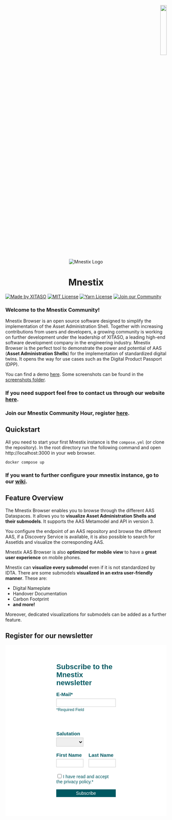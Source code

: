<p align="right">
  <picture>
    <source srcset="src/assets/XitasoLogo.svg"  media="(prefers-color-scheme: dark)">
    <img src="src/assets/XitasoLogoBlack.svg" width=20%>
  </picture>
</p>
<p align="center">
 <img src="public/android-chrome-192x192.png" alt="Mnestix Logo">
</p>
<h1 style="text-align: center">Mnestix</h1>

[![Made by XITASO](https://img.shields.io/badge/Made_by_XITASO-005962?style=flat-square)](https://xitaso.com/)
[![MIT License](https://img.shields.io/badge/License-MIT-005962.svg?style=flat-square)](https://choosealicense.com/licenses/mit/)
[![Yarn License](https://img.shields.io/badge/YARN-V1.22.22-005962?style=flat-square)]()
[![Join our Community](https://img.shields.io/badge/Join_our_Community-005962?style=flat-square)](https://xitaso.com/kompetenzen/mnestix/#support)

### Welcome to the Mnestix Community!

Mnestix Browser is an open source software designed to simplify the implementation of the Asset Administration Shell.
Together
with increasing contributions from users and developers, a growing community is working on further development under the
leadership of XITASO, a leading high-end software development company in the engineering industry.
Mnestix Browser is the perfect tool to demonstrate the power and potential of AAS (**Asset Administration Shells**) for
the
implementation of standardized digital twins. It opens the way for use cases such as the Digital Product Passport (DPP).

You can find a demo [here](https://mnestix-prod.azurewebsites.net/).
Some screenshots can be found in the [screenshots folder](screenshots).

### **If you need support feel free to contact us through our website [here](https://xitaso.com/kompetenzen/mnestix/#support).**

### **Join our Mnestix Community Hour, register [here](https://xitaso.com/event/mnestix-open-hour/).**

## Quickstart

All you need to start your first Mnestix instance is the `compose.yml` (or clone the repository).
In the root directory run the following command and open http://localhost:3000 in your web browser.

```shell
docker compose up
```

### If you want to further configure your mnestix instance, go to our [wiki](https://github.com/eclipse-mnestix/mnestix-browser/wiki).


## Feature Overview

The Mnestix Browser enables you to browse through the different AAS Dataspaces.
It allows you to **visualize Asset Administration Shells and their submodels**. It supports the AAS Metamodel and API in
version 3.

You configure the endpoint of an AAS repository and browse the different AAS, if a Discovery Service is available, it is
also possible to search for AssetIds and visualize the corresponding AAS.

Mnestix AAS Browser is also **optimized for mobile view** to have a **great user experience** on mobile phones.

Mnestix can **visualize every submodel** even if it is not standardized by IDTA. There are some submodels **visualized
in an extra user-friendly manner**. These are:

- Digital Nameplate
- Handover Documentation
- Carbon Footprint
- **and more!**

Moreover, dedicated visualizations for submodels can be added as a further feature.

## Register for our newsletter
<style type="text/css">
@import "https://news.xitaso.com/-google-api-css/Droid+Sans|Droid+Serif|Lato|Open+Sans|Open+Sans+Condensed:300|PT+Serif|Raleway|Roboto|Roboto+Condensed|Source+Sans+Pro";.nl-form-body *{color:#000;font-family:Arial;font-size:14px;line-height:1.1em;list-style-type:disc;list-style-position:outside;margin:0;padding:0;vertical-align:top;}.nl-form-body h1{color:#005962;font-size:1.6em;height:auto;padding:0;}.nl-form-body ul{padding:8px 24px;}.nl-form-body{background-color:#ffffff;border:solid 0pxrgb(31, 193, 211);box-sizing:border-box;margin:10px auto;padding:48px 30%;width:100%;}.nl-form-body .element{box-sizing:border-box;display:inline-block;margin:0;padding:8px 4%;width:100%;}.nl-form-body .element *{vertical-align:baseline;}.nl-form-body .element .validation{color:#ff0000;display:none;font-weight:bold;}.nl-form-body .element.invalid .validation{display:block !important;}
            .nl-form-body .element .first{float:left;width:100%;}.nl-form-body .element .second{padding-left:0;}.nl-form-body .first label{color:#005962;display:block;font-size:1.1em;font-weight:bold;margin:0 0 0.1em;padding:0 0 2px 0;}
            .nl-form-body .element.mandatory .first label::after{content:"*";}.nl-form-body p.descr{color:#005962;font-size:0.9em;line-height:1.1em;margin:0 0 0.1em;padding:0 0 2px 0;}.nl-form-body .element sub{vertical-align:sub;}
            .nl-form-body .element sup{vertical-align:super;}.nl-form-body .first p.descr{display:none !important;}.nl-form-body .second label{color:#005962;}.nl-form-body button,.nl-form-body input[type=text],.nl-form-body select,.nl-form-body textarea
            {border:solid 1px #ccc;box-sizing:border-box;display:inline-block;margin:0 0 0.2em;
            padding:4px;width:100%;line-height:initial;}.nl-form-body .element.invalid input[type=text],
            .nl-form-body .element.invalid select,.nl-form-body .element.invalid textarea{border:solid 1px #ff0000;}.nl-form-body input[type=checkbox],.nl-form-body input[type=radio]{border:solid 1px #ccc;
            box-sizing:border-box;display:inline-block;margin:2px 4px 0.2em;}.nl-form-body button{color:#ffffff;padding:0.3em 0;background-color:#005962;background:linear-gradient(#005962, #005962);border:solid 0px #005962;text-align:center;}.formassi_element_paragraph, .formassi_element_paragraph * {color:#005962;}#fa_0{width:100%;}#fa_1{width:100%;}#fa_2{width:100%;}#fa_3{width:100%;}#fa_4{width:100%;}#fa_5{width:100%;}#fa_6{width:100%;}#fa_7{width:100%;}#fa_7>div{height:24px;}#fa_8{width:50%;}#fa_9{width:50%;}#fa_9>div{height:24px;}#fa_10{width:50%;}#fa_11{width:50%;}#fa_12{width:100%;}#fa_13{width:100%;}input.datetime, input.date, input.time{
	background-position:right center;
	background-repeat:no-repeat;
	cursor:pointer;
}
span.calendar{
    float: right;
    margin-right: 17px;
    margin-top: -26px;
    position: relative;
    z-index: 2;
    color: #767b81;

}
.calendar::after{
    content: "073";
    font-family: 'FontAwesome regular' !important;
    font-size: 15px;
}

.datetimepicker {
	-webkit-user-select: none;
	-moz-user-select: none;
	-khtml-user-select: none;
	-ms-user-select: none;
	z-index: 9999;
	padding: 0px;
	margin: 0px;
	width: 300px;
	font-size: 11px;
	font-family: Tahoma;
	border: 1px solid #b0bac4;
	position: absolute;
	display: none;
}

/****** NAVIGATION ******/
div.dtpnav {
	width: 100%;
	height: 25px;
}

.dtpnavarrowleft {
	cursor: pointer;
	float: left;
	margin-top: 0px;
	margin-left: 0px;
	width: 24px;
	height: 25px;
}
.dtpnavarrowleftimg {
	margin-left: 8px;
	margin-top:6px
}

div.dtpnavmonthyearsel {
	float: left;
	font-weight: bold;
	min-width: 180px;
	text-align: center;
}


.dtpnavarrowright {
	cursor: pointer;
	float: left;
	margin-top: 0px;
	margin-right: 0px;
	width: 24px;
	height: 25px;
}

.dtpnavarrowrightimg {
	margin-left: 8px;
	margin-top:6px
}



/****** MONTH-SELECTION ******/
.dtpmonthsel {
	cursor: pointer;
	display: inline-block;
	margin-right: 2px;
}

.dtpmonthshow {
	float:left;
	line-height: 24px;
	color: #FFF;
}

.dtpmonthshowimg {
	width: 13px;
	height: 26px;
	float: left;
	background-repeat: no-repeat;
	background-position: 4px 10px;
}

.dtpyearsel {
	cursor: pointer;
	display: inline-block;
	margin-left: 2px;
}

div.dtpyearselbox {
	height: 184px;
	overflow: hidden;
	width: 228px;
	background-color: #fff;
	border: 1px solid #b0bac4;
	font-family: Tahoma;
	font-size: 10px;
	display: none;
	position: absolute;
	left: -1px;
	top: 24px;
}

div.dtpyearselboxleft {
	height: 182px;
	width: 34px;
	margin: 1px;
	float: left;
	cursor: pointer;
}


div.dtpyearselboxright {
	height: 182px;
	width: 33px;
	margin: 1px;
	float: left;
	cursor: pointer;
}

.dtpyearshow {
	float: left;
	line-height: 24px;
	color: #FFF;
}

.dtpyearshowarrowimg {
	width: 13px;
	height: 26px;
	float: left;
	background-repeat: no-repeat;
	background-position: 4px 10px;
}

/***** YEAR-BOX ******/
.dtpyearbox {
	height: 182px;
	width: 156px;
	background-color: #fff;
	float:left;
}

.dtpyearboxselul {
	margin-left: 0px;
	list-style-type: none;
	padding-left: 0px;
	border-bottom: 1px solid #fff;
	margin-bottom: 0px;
	background-color: #fff;
}

.dtpyearboxselli {
	float: left;
	margin-bottom:1px;
	text-align: center;
}

/********** CAL ************/
.dtpcalendar {
	width: 100%;
	background-color: #fcfdff;
	border-top: 1px solid #b0bac4;
}

.dtpcalrow {
	margin-left: 0px;
	list-style-type: none;
	padding-left: 0px;
	margin-top: 0px;
	margin-bottom: 0px;
}

.calField {
	float:left;
	text-align: center;
	cursor: pointer !important;
}

.disabledCalField {
	float:left;
	text-align: center;
	background-color: #757575 !important;
cursor: default;
}

.notThisMonthField {
	background-color: #fff !important;
	margin-bottom: 1px !important;
}

/******* TIME *********/
.dtptimearea {
	width: 100%;
	height: 25px;
	color: #34404b;
	font-weight: bold;
	text-align: center;
}

.dtptimeclock {
	vertical-align: top;
	margin-right: 10px;
	margin-top: 4px;
	cursor: pointer;
	display: inline-block;
	width: 16px;
	height: 16px;
}

.dtphoursel {
	margin-right: 2px;
	display: inline-block;
	cursor: pointer;
}

.dtphoursel1 {
	width: 9px;
	height: 6px;
	margin-right: 2px;
	margin-top: 9px;
	float: left;
}

.dtphoursel2 {
	float: right;
	line-height: 24px;
}

.dtphourselectbox {
	font-weight: normal;
	top: 24px;
	height: 184px;
	width: 228px;
	background-color: #fff;
	border: 1px solid #b0bac4;
	font-family: Tahoma;
	font-size: 10px;
	display: none;
	position: absolute;
	left: -1px;
}

.dtphourul {
	margin-left: 0px;
	list-style-type: none;
	padding-left: 0px;
	margin-top: 0px;
	margin-bottom: 1px;
}

.dtphouril {
	float: left;
	width: 56px;
	margin-bottom: 1px;
	text-align: center;
	cursor: pointer;
	margin-left: 1px;
}

.dtpdblp {
	line-height: 24px;
	display: inline-block;
	vertical-align: top;
}

.dtpminutesel {
	margin-right: 2px;
	display: inline-block;
	cursor: pointer;
}

.dtpminutesel1 {
	float: left;
	line-height: 24px;
	margin-left:2px;
}

.dtpminutesel2 {
	width: 9px;
	height: 6px;
	margin-left: 3px;
	margin-top: 9px;
	float: right;
}

.dtpminuteselectbox {
	font-weight: normal;
	top: 24px;
	left: -1px;
	height: 184px;
	width: 228px;
	background-color: #fff;
	border: 1px solid #b0bac4;
	font-family: Tahoma;
	font-size: 10px;
	display: none;
	position: absolute;
}

.dtpminuteul {
	margin-left: 0px;
	list-style-type: none;
	padding-left: 0px;
	margin-top: 0px;
	margin-bottom: 1px;
}

.dtpminuteil {
	float: left;
	text-align: center;
	margin-bottom: 1px;
	cursor: pointer;
	margin-left: 1px;
}

.dtptimeselarea {
	font-weight: normal;
	left: -1px;
	top: 24px;
	height: 184px;
	width: 228px;
	background-color: #fff;
	border: 1px solid #b0bac4;
	font-family: Tahoma;
	font-size: 10px;
	display: none;
	position: absolute;
}

.dtptimeselarealeft {
	height: 100%;
	width: 100px;
	float:left;
}
.dtptimeselarealeftarrowup {
	width: 100%;
	background-repeat: no-repeat;
	height: 50px;
	cursor: pointer;
}
.dtptimeselarealeftnumber {
	width: 100%;
	height: 84px;
	vertical-align: middle;
	text-align: center;
	line-height: 84px;
	font-size: 36pt;
}

.dtptimeselarealeftarrowdown {
	width: 100%;
	background-repeat: no-repeat;
	height: 50px;
	cursor: pointer;
}

.dtptimeselareamiddle {
	vertical-align: middle;
	text-align: center;
	line-height: 170px;
	font-size: 42pt;
	width: 28px;
	float:left;
}

.dtptimeselarearight {
	height: 100%;
	width: 100px;
	float:left;
}
.dtptimeselarearightarrowup {
	width: 100%;
	background-repeat: no-repeat;
	height: 50px;
	cursor: pointer;
}
.dtptimeselarearightnumber {
	width: 100%;
	height: 84px;
	vertical-align: middle;
	text-align: center;
	line-height: 84px;
	font-size: 36pt;
}
.dtptimeselarearightarrowdown {
	width: 100%;
	background-repeat: no-repeat;
	height: 50px;
	cursor: pointer;
}

/***** MONTH SELECTION BOX *****/
div.dtpmonthbox {
	height: 184px;
	width: 228px;
	background-color: #FFF;
	border: 1px solid #b0bac4;
	font-family: Tahoma;
	font-size: 10px;
	color: #000;
	display: none;
	position: absolute;
	left: -1px;
	top: 24px;
}

ul.dtpmonthrow {
 	margin-left: 0px;
 	float:left;
 	list-style-type: none;
 	width:100%;
 	padding-left: 0px;
 	margin-top: 0px;
 	margin-bottom: 1px;
}

il.dtpmonthcell {
	float: left;
	text-align: center;
	line-height: 45px;
	border-left: 1px solid #fff;
	cursor: pointer;
}


/***** BUTTONS *****/
.dtpbuttons {
	width: 100%;
	height: 25px;
	border-top: 1px solid #b0bac4;
	text-align: center;
}

.dtpbuttonsul {
	margin-left: 0px;
	list-style-type: none;
	padding-left: 0px;
	margin-top: 0px;
	margin-bottom: 0px;
	height: 25px;
	background-color: #FFF;
}

.dtpbuttonsborder {
	line-height: 25px;
	margin-right: 1px;
	background-color: rgb(48, 52, 58);
	text-align: center;
	float: left;
	color:#FFF;
	cursor: pointer;
}

.dtpbuttonsnoborder {
	line-height: 25px;
	text-align: center;
	background-color: rgb(48, 52, 58);
	float: left;
	color:#FFF;
	cursor: pointer;
	width: 75px;
}

/***** IE-FIX *****/
.iefix {
	min-width: 180px;
	float: left;
	font-weight: bold;
	color: #fff;
	text-align: center;
}

.rightiefix {
	position: absolute;
	right: 0;
	top: 0;
}

.leftiefix {
	position: absolute;
	left: 0;
	top: 0;
}
.color3{
    background-color:-mw-settings-colors-system-link_hover-!important;
}

</style>

<script type="text/javascript">
function validateInputs (e){var makeValid = function(id){document.getElementById(id).className = "element mandatory";};var makeInvalid = function(id, msg){document.getElementById(id).className = "element mandatory invalid";};
/* BEGIN ELEMENTS */try{var validmail = new RegExp("^[a-zA-Z0-9_.\-]+@[a-zA-Z0-9_.\-]+\.[a-zA-Z0-9]{2,13}$");var value = document.getElementById("fa_6").getElementsByTagName("input")[0].value;if(value && !validmail.test(value)) throw "Please complete the required field.";if(document.getElementById("fa_6").getElementsByTagName("input")[0].value.match(/^s*$/)) throw "Please complete the required field.";makeValid("fa_6");}catch(exception){makeInvalid("fa_6", exception);e.preventDefault();}try{if(document.getElementById("fa_12").getElementsByTagName("input")[0].checked!=true) throw "boolean validation error";makeValid("fa_12");}catch(exception){makeInvalid("fa_12", exception);e.preventDefault();}/* END ELEMENTS */
}window.addEventListener("load", function(e){document.getElementById("optin_form").addEventListener("submit", validateInputs);});/* BEGIN DTP *//* END DTP */
</script>

<form id="optin_form"  action="https://news.xitaso.com/optin/optin/execute" method="post" accept-charset="utf-8"><div class="nl-form-body">
<!-- BEGIN ELEMENTS --><input name="account_id"  value="35684" type="hidden" /><input name="account_code"  value="GZ1b4" type="hidden" /><input name="optinsetup_id"  value="3" type="hidden" /><input name="optinsetup_code"  value="xNVzQ" type="hidden" />
            <input id="fa_4" name="ic"  value="" type="hidden" />
            <script>
                setInterval(function(){
                    var el=document.getElementById("fa_4");
                    if(el){
                        if (isNaN(parseInt(el.value)) == true){
                          el.value = 0;
                        }
                        else{
                          el.value = parseInt(el.value) + 17;
                        }
                    }
                }, 1000);
            </script>
        <div id="fa_5" class="element"><h1>Subscribe to the Mnestix newsletter</h1></div><div id="fa_6" class="element mandatory"><div class="validation">Please complete the required field.</div><div class="first"><label>E-Mail</label><p class="descr">*Required Field</p></div><div class="second"><input name="fields[1]" type="text" value="" /><p class="descr">*Required Field</p></div></div><div id="fa_7" class="element"><div></div></div><div id="fa_8" class="element"><div class="validation"></div><div class="first"><label>Salutation</label></div><div class="second"><div><select name="fields[2]"><option   value=""></option><option   value="Herr">Herr</option><option   value="Frau">Frau</option><option   value="Mr.">Mr.</option><option   value="Mrs.">Mrs.</option></select></div></div></div><div id="fa_9" class="element"><div></div></div><div id="fa_10" class="element"><div class="validation"></div><div class="first"><label>First Name</label></div><div class="second"><input name="fields[3]" type="text" value="" /></div></div><div id="fa_11" class="element"><div class="validation"></div><div class="first"><label>Last Name</label></div><div class="second"><input name="fields[4]" type="text" value="" /></div></div><div id="fa_12" class="element mandatory"><div class="validation"></div><div class="first"></div><div class="second"><div><input  name="fields[8]" type="checkbox" value="1"><label>I have read and accept the privacy policy.*</label></div></div></div><div id="fa_13" class="element"><div class="validation"></div><div class="first"></div><div class="second"><button type="submit" >Subscribe</button></div></div><!-- END ELEMENTS -->
</div></form>